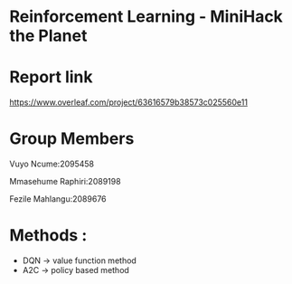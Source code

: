 # Reinforcement Learning - MiniHack the Planet 

# Report link 

https://www.overleaf.com/project/63616579b38573c025560e11

# Group Members

Vuyo Ncume:2095458

Mmasehume Raphiri:2089198

Fezile Mahlangu:2089676

# Methods :

* DQN -> value function method
* A2C -> policy based method 


